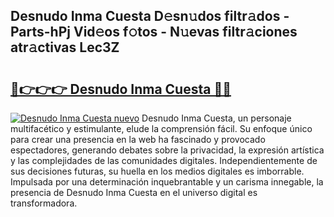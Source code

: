## Desnudo Inma Cuesta D𝚎sn𝚞dos filtr𝚊dos - Parts-hPj Vid𝚎os f𝚘tos - N𝚞evas filtr𝚊ciones atr𝚊ctivas Lec3Z

# <h2><a href="http://mb4wvg.tromn.icu/?c=Desnudo+Inma+Cuesta">🔗👉👉👉 Desnudo Inma Cuesta 🔗🔗</a></h2>

[![Desnudo Inma Cuesta nuevo](https://i.imgur.com/pEAQMta.gif)](http://mb4wvg.tromn.icu/?c=Desnudo+Inma+Cuesta)
Desnudo Inma Cuesta, un personaje multifacético y estimulante, elude la comprensión fácil. Su enfoque único para crear una presencia en la web ha fascinado y provocado espectadores, generando debates sobre la privacidad, la expresión artística y las complejidades de las comunidades digitales. Independientemente de sus decisiones futuras, su huella en los medios digitales es imborrable. Impulsada por una determinación inquebrantable y un carisma innegable, la presencia de Desnudo Inma Cuesta en el universo digital es transformadora.
